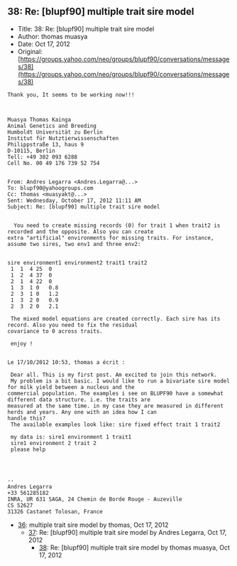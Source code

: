 ## 38: Re: [blupf90] multiple trait sire model

- Title: 38: Re: [blupf90] multiple trait sire model
- Author: thomas muasya
- Date: Oct 17, 2012
- Original: [https://groups.yahoo.com/neo/groups/blupf90/conversations/messages/38](https://groups.yahoo.com/neo/groups/blupf90/conversations/messages/38)

```
Thank you, It seems to be working now!!!


 
Muasya Thomas Kainga
Animal Genetics and Breeding
Humboldt Universität zu Berlin
Institut für Nutztierwissenschaften
Philippstraße 13, haus 9
D-10115, Berlin 
Tell: +49 302 093 6288 
Cell No. 00 49 176 739 52 754


From: Andres Legarra <Andres.Legarra@...>
To: blupf90@yahoogroups.com 
Cc: thomas <muasyakt@...> 
Sent: Wednesday, October 17, 2012 11:11 AM
Subject: Re: [blupf90] multiple trait sire model
 

  You need to create missing records (0) for trait 1 when trait2 is recorded and the opposite. Also you can create
extra "artificial" environments for missing traits. For instance, assume two sires, two env1 and three env2:


sire environment1 environment2 trait1 trait2
 1  1  4 25  0
 1  2  4 37  0
 2  1  4 22  0
 1  3  1 0   0.8
 2  3  1 0   1.2
 1  3  2 0   0.9
 2  3  2 0   2.1 
 
 The mixed model equations are created correctly. Each sire has its record. Also you need to fix the residual
covariance to 0 across traits.

 enjoy !


Le 17/10/2012 10:53, thomas a écrit :

 Dear all. This is my first post. Am excited to join this network. 
 My problem is a bit basic. I would like to run a bivariate sire model for milk yield between a nucleus and the
commercial population. The examples i see on BLUPF90 have a somewhat different data structure. i.e. the traits are
measured at the same time. in my case they are measured in different herds and years. Any one with an idea how I can
handle this?
 The available examples look like: sire fixed effect trait 1 trait2

 my data is: sire1 environment 1 trait1 
 sire1 environment 2 trait 2 
 please help 




-- 
Andres Legarra
+33 561285182
INRA, UR 631 SAGA, 24 Chemin de Borde Rouge - Auzeville
CS 52627
31326 Castanet Tolosan, France
```

- [36](0036.md): multiple trait sire model by thomas, Oct 17, 2012
    - [37](0037.md): Re: [blupf90] multiple trait sire model by Andres Legarra, Oct 17, 2012
        - [38](0038.md): Re: [blupf90] multiple trait sire model by thomas muasya, Oct 17, 2012
